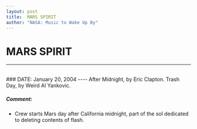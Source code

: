 ```yaml
---
layout: post
title:  MARS SPIRIT
author: "NASA: Music to Wake Up By"
---
```


# MARS SPIRIT
----
<br/>
### DATE: January 20, 2004
----
After Midnight, by Eric Clapton.
Trash Day, by Weird Al Yankovic.

##### Comment:
* Crew starts Mars day after California midnight, part of the sol dedicated to deleting contents of flash.

